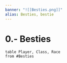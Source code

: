 ```yaml
---
banner: "![[Besties.png]]"
alias: Besties, bestie
---
```

# 0.- Besties
```dataview
table Player, Class, Race
from #Besties 
```

